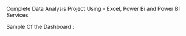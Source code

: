 Complete Data Analysis Project Using - Excel, Power Bi and Power BI Services

Sample Of the Dashboard : 
